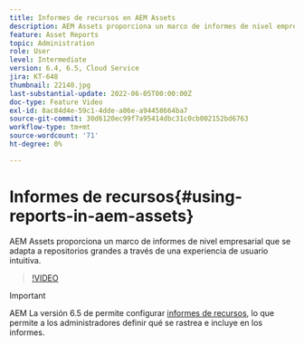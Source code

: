 ```yaml
---
title: Informes de recursos en AEM Assets
description: AEM Assets proporciona un marco de informes de nivel empresarial que se adapta a repositorios grandes a través de una experiencia de usuario intuitiva.
feature: Asset Reports
topic: Administration
role: User
level: Intermediate
version: 6.4, 6.5, Cloud Service
jira: KT-648
thumbnail: 22140.jpg
last-substantial-update: 2022-06-05T00:00:00Z
doc-type: Feature Video
exl-id: 8ac84d4e-59c1-4dde-a06e-a94458664ba7
source-git-commit: 30d6120ec99f7a95414dbc31c0cb002152bd6763
workflow-type: tm+mt
source-wordcount: '71'
ht-degree: 0%

---
```


# Informes de recursos{#using-reports-in-aem-assets}

AEM Assets proporciona un marco de informes de nivel empresarial que se adapta a repositorios grandes a través de una experiencia de usuario intuitiva.

>[!VIDEO](https://video.tv.adobe.com/v/22140?quality=12&learn=on)


>[!IMPORTANT]
>
>AEM La versión 6.5 de permite configurar [informes de recursos](https://experienceleague.adobe.com/docs/experience-manager-65/assets/administer/asset-reports.html#prerequisite-for-reporting), lo que permite a los administradores definir qué se rastrea e incluye en los informes.
